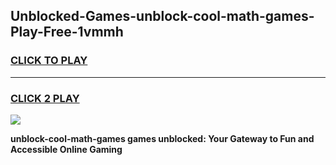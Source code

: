 
## Unblocked-Games-unblock-cool-math-games-Play-Free-1vmmh
<h3>
<a href="https://premium76.site?title=unblock-cool-math-games&ref=15A">CLICK TO PLAY</a></h3>
<hr>

<h3>
<a href="https://premium76.site?title=unblock-cool-math-games&ref=15A">CLICK 2 PLAY</a>
  
</h3>

<a href="https://premium76.site?title=unblock-cool-math-games&ref=15A"><img src="https://clearcache.store/games.png"></a>


**unblock-cool-math-games games unblocked: Your Gateway to Fun and Accessible Online Gaming**
